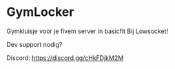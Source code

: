 # GymLocker
Gymkluisje voor je fivem server in basicfit Bij Lowsocket!

Dev support nodig?

Discord: https://discord.gg/cHkFDjkM2M
